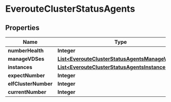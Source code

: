 

# EverouteClusterStatusAgents


## Properties

Name | Type | Description | Notes
------------ | ------------- | ------------- | -------------
**numberHealth** | **Integer** |  | 
**manageVDSes** | [**List&lt;EverouteClusterStatusAgentsManageVDSes&gt;**](EverouteClusterStatusAgentsManageVDSes.md) |  |  [optional]
**instances** | [**List&lt;EverouteClusterStatusAgentsInstances&gt;**](EverouteClusterStatusAgentsInstances.md) |  |  [optional]
**expectNumber** | **Integer** |  | 
**elfClusterNumber** | **Integer** |  | 
**currentNumber** | **Integer** |  | 



